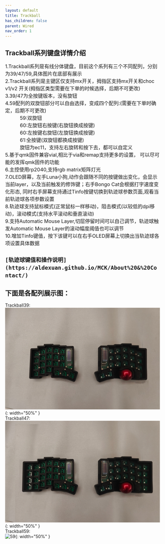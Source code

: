 ```yaml
---
layout: default
title: Trackball
has_children: false
parent: Wired
nav_order: 1
---
```

## Trackball系列键盘详情介绍
<div>
<font size=3>1.Trackball系列是有线分体键盘，目前这个系列有三个不同配列，分别为39/47/59,具体图片在底部有展示</font><br/>
<font size=3>2.Trackball系列是主键区仅支持mx开关，拇指区支持mx开关和choc v1/v2 开关(拇指区类型需要在下单的时候选择，后期不可更改)</font><br/>
<font size=3>3.39/47为全按键版本，没有旋钮</font><br/>
<font size=3>4.59配列的双旋钮部分可以自由选择，变成四个配列:(需要在下单时确定，后期不可更改)</font><br/>
<font size=3>&emsp;&emsp;&emsp;59:双旋钮</font><br/>
<font size=3>&emsp;&emsp;&emsp;60:左旋钮右按键(右旋钮换成按键)</font><br/>
<font size=3>&emsp;&emsp;&emsp;60:左按键右旋钮(左旋钮换成按键)</font><br/>
<font size=3>&emsp;&emsp;&emsp;61:全按键(双旋钮都换成按键)</font><br/>
<font size=3>&emsp;&emsp;&emsp;旋钮为ec11，支持左右旋转和按下去，都可以自定义</font><br/>
<font size=3>5.基于qmk固件兼容vial,相比于via和remap支持更多的设置，
  可以尽可能的发挥qmk固件的功能</font><br/>
<font size=3>6.主控使用rp2040,支持rgb matrix矩阵灯光</font><br/>
<font size=3>7.OLED屏幕，左手Luna小狗,动作会跟随不同的按键做出变化，会显示当前layer，以及当前触发的修饰键；右手Bongo Cat会根据打字速度变化形态,
同时右手屏幕支持通过Tinfo按键切换到轨迹球参数页面,观看当前轨迹球各项参数设置</font><br/>
<font size=3>8.轨迹球支持鼠标模式(正常鼠标一样移动)，阻击模式(以较低的dpi移动)，滚动模式(支持水平滚动和垂直滚动)</font><br/>
<font size=3>9.支持Automatic Mouse Layer,切层停留时间可以自己调节，轨迹球触发Automatic Mouse Layer的滚动幅度阈值也可以调节</font><br/>
<font size=3>10.增加Tinfo键值，按下该键可以在右手OLED屏幕上切换出当轨迹球各项设置具体数据</font><br/>
</div>

## `[轨迹球键值和操作说明](https://aldexuan.github.io/MCK/About%20&%20Contact/)`
## 下面是各配列展示图：
Trackball39:<br/>
![39](/static/trackball/39.jpeg){: width="50%" }<br/>
Trackball47:<br/>
![47](/static/trackball/47.jpeg){: width="50%" }<br/>
Trackball59:<br/>
![59](/static/trackball/59.jpeg){: width="50%" }<br/>


